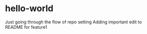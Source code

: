 # hello-world
Just going through the flow of repo setting
Adding important edit to README for feature1
